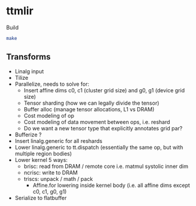 # ttmlir

Build

```bash
make
```

## Transforms

- Linalg input
- Tilize
- Parallelize, needs to solve for:
  - Insert affine dims c0, c1 (cluster grid size) and g0, g1 (device grid size)
  - Tensor sharding (how we can legally divide the tensor)
  - Buffer alloc (manage tensor allocations, L1 vs DRAM)
  - Cost modeling of op
  - Cost modeling of data movement between ops, i.e. reshard
  - Do we want a new tensor type that explicitly annotates grid par?
- Bufferize ?
- Insert linalg.generic for all reshards
- Lower linalg.generic to tt.dispatch (essentially the same op, but with multiple region bodies)
- Lower kernel 5 ways:
  - brisc: read from DRAM / remote core i.e. matmul systolic inner dim
  - ncrisc: write to DRAM
  - triscs: unpack / math / pack
    - Affine.for lowering inside kernel body (i.e. all affine dims except c0, c1, g0, g1)
- Serialize to flatbuffer

